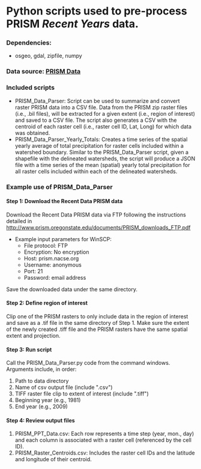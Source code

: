 # Python scripts used to pre-process **PRISM _Recent Years_** data.

### Dependencies:
  - osgeo, gdal, zipfile, numpy
 
### Data source: [PRISM Data](http://www.prism.oregonstate.edu/)

### Included scripts
 - PRISM_Data_Parser: Script can be used to summarize and convert raster PRISM data into a CSV file. Data from the PRISM zip raster files (i.e., .bil files), will be extracted for a given extent (i.e., region of interest) and saved to a CSV file. The script also generates a CSV with the centroid of each raster cell (i.e., raster cell ID, Lat, Long) for which data was obtained. 
 - PRISM_Data_Parser_Yearly_Totals: Creates a time series of the spatial yearly average of total precipitation for raster cells included within a watershed boundary. Similar to the PRISM_Data_Parser script, given a shapefile with the delineated watersheds, the script will produce a JSON file with a time series of the mean (spatial) yearly total precipitation for all raster cells included within each of the delineated watersheds. 
 
### Example use of PRISM_Data_Parser
#### Step 1: Download the Recent Data PRISM data
  Download the Recent Data PRISM data via FTP following the instructions detailed in http://www.prism.oregonstate.edu/documents/PRISM_downloads_FTP.pdf
  - Example input parameters for WinSCP: 
    - File protocol: FTP
    - Encryption: No encryption
    - Host: prism.nacse.org
    - Username: anonymous
    - Port: 21
    - Password: email address
    
  Save the downloaded data under the same directory.
  
#### Step 2: Define region of interest
  Clip one of the PRISM rasters to only include data in the region of interest and save as a .tif file in the same directory of Step 1. Make sure the extent of the newly created .tiff file and the PRISM rasters have the same spatial extent and projection.
  
#### Step 3: Run script
  Call the PRISM_Data_Parser.py code from the command windows. Arguments include, in order:
  1. Path to data directory
  2. Name of csv output file (include ".csv")
  3. TIFF raster file clip to extent of interest (include ".tiff")
  4. Beginning year (e.g., 1981)
  5. End year (e.g., 2009)
  
#### Step 4: Review output files
  1. PRISM_PPT_Data.csv: Each row represents a time step (year, mon., day) and each column is associated with a raster cell (referenced by the cell ID).
  2. PRISM_Raster_Centroids.csv: Includes the raster cell IDs and the latitude and longitude of their centroid.  
